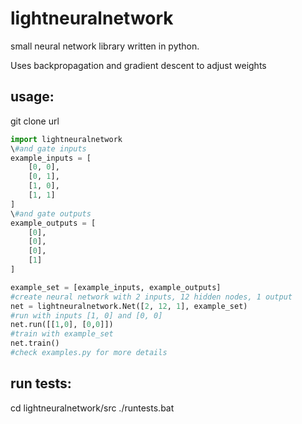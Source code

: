 # lightneuralnetwork
small neural network library written in python.

Uses backpropagation and gradient descent to adjust weights

## usage:
git clone url

``` python
import lightneuralnetwork
\#and gate inputs
example_inputs = [
    [0, 0],
    [0, 1],
    [1, 0],
    [1, 1]
]
\#and gate outputs
example_outputs = [
    [0],
    [0],
    [0],
    [1]
]

example_set = [example_inputs, example_outputs]
#create neural network with 2 inputs, 12 hidden nodes, 1 output
net = lightneuralnetwork.Net([2, 12, 1], example_set)
#run with inputs [1, 0] and [0, 0]
net.run([[1,0], [0,0]])
#train with example_set
net.train()
#check examples.py for more details
```

## run tests:
cd lightneuralnetwork/src
./runtests.bat